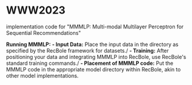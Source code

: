 # WWW2023
implementation code for "MMMLP: Multi-modal Multilayer Perceptron for Sequential Recommendations" 

**Running MMMLP:**
**- Input Data:** Place the input data in the directory as specified by the RecBole framework for datasets./
**- Training:** After positioning your data and integrating MMMLP into RecBole, use RecBole's standard training commands./
**- Placement of MMMLP code:** Put the MMMLP code in the appropriate model directory within RecBole, akin to other model implementations.
